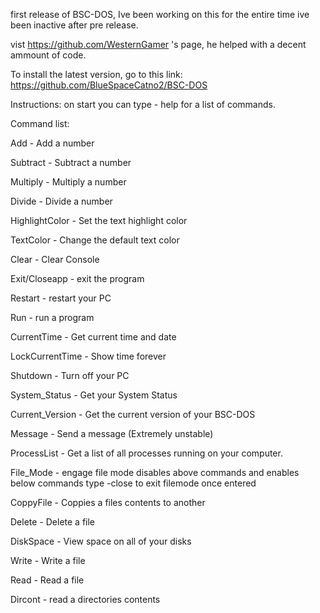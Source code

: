 first release of BSC-DOS, Ive been working on this for the entire time ive been inactive after pre release.

vist https://github.com/WesternGamer 's page, he helped with a decent ammount of code.

To install the latest version, go to this link: https://github.com/BlueSpaceCatno2/BSC-DOS

Instructions: on start you can type - help for a list of commands.

Command list:

Add - Add a number

Subtract - Subtract a number

Multiply - Multiply a number

Divide - Divide a number

HighlightColor - Set the text highlight color

TextColor - Change the default text color

Clear - Clear Console

Exit/Closeapp - exit the program

Restart - restart your PC

Run - run a program

CurrentTime - Get current time and date

LockCurrentTime - Show time forever

Shutdown - Turn off your PC

System_Status - Get your System Status

Current_Version - Get the current version of your BSC-DOS

Message - Send a message (Extremely unstable)

ProcessList - Get a list of all processes running on your computer.

File_Mode - engage file mode disables above commands and enables below commands type -close to exit filemode once entered

CoppyFile - Coppies a files contents to another

Delete - Delete a file

DiskSpace - View space on all of your disks

Write - Write a file

Read - Read a file

Dircont - read a directories contents

